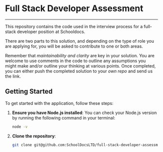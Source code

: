 # Full Stack Developer Assessment

---

This repository contains the code used in the interview process for a full-stack developer position at Schooldocs.

There are two parts to this solution, and depending on the type of role you are applying for, you will be asked to contribute to one or both areas.

Remember that _maintainability and clarity_ are key in your solution. You are welcome to use comments in the code to outline any assumptions you might make and/or outline your thinking at various points. Once completed, you can either push the completed solution to your _own repo_ and send us the link.


## Getting Started

To get started with the application, follow these steps:

1. **Ensure you have Node.js installed**:
   You can check your Node.js version by running the following command in your terminal:
   ```bash
   node -v
   ```

2. **Clone the repository**:
   ```bash
   git clone git@github.com:SchoolDocsLTD/full-stack-developer-assessment.git
   ```